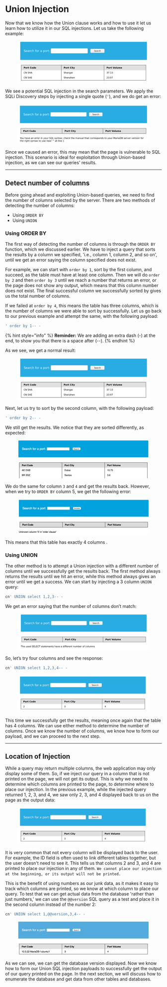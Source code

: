 # Union Injection

Now that we know how the Union clause works and how to use it let us learn how to utilize it in our SQL injections. Let us take the following example:

<figure><img src="../../../../.gitbook/assets/image (6) (1) (1) (1) (1) (1) (1) (1) (1) (1) (1) (1) (1) (1) (1) (1) (1) (1).png" alt=""><figcaption></figcaption></figure>

We see a potential SQL injection in the search parameters. We apply the SQLi Discovery steps by injecting a single quote (`'`), and we do get an error:

<figure><img src="../../../../.gitbook/assets/image (1) (1) (1) (1) (1) (1) (1) (1) (1) (1) (1) (1) (1) (1) (1) (1) (1) (1) (1) (1) (1) (1) (1) (1) (1) (1) (1) (1) (1) (1) (1) (1) (1) (1) (1) (1) (1) (1) (1) (1) (1) (1) (1) (1) (1) (1) (1) (1) (1) (1) (1) (1) (1) (1) (1) (1) (1) (1) (1) (1)   (5).png" alt=""><figcaption></figcaption></figure>

Since we caused an error, this may mean that the page is vulnerable to SQL injection. This scenario is ideal for exploitation through Union-based injection, as we can see our queries' results.

***

## Detect number of columns

Before going ahead and exploiting Union-based queries, we need to find the number of columns selected by the server. There are two methods of detecting the number of columns:

* Using `ORDER BY`
* Using `UNION`

### **Using ORDER BY**

The first way of detecting the number of columns is through the `ORDER BY` function, which we discussed earlier. We have to inject a query that sorts the results by a column we specified, 'i.e., column 1, column 2, and so on', until we get an error saying the column specified does not exist.

For example, we can start with `order by 1`, sort by the first column, and succeed, as the table must have at least one column. Then we will do `order by 2` and then `order by 3` until we reach a number that returns an error, or the page does not show any output, which means that this column number does not exist. The final successful column we successfully sorted by gives us the total number of columns.

If we failed at `order by 4`, this means the table has three columns, which is the number of columns we were able to sort by successfully. Let us go back to our previous example and attempt the same, with the following payload:

```sql
' order by 1-- -
```

{% hint style="info" %}
**Reminder:** We are adding an extra dash (-) at the end, to show you that there is a space after (--).
{% endhint %}

As we see, we get a normal result:

<figure><img src="../../../../.gitbook/assets/image (2) (1) (1) (1) (1) (1) (1) (1) (1) (1) (1) (1) (1) (1) (1) (1) (1) (1) (1) (1) (1) (1) (1) (1) (1) (1) (1) (1) (1) (1) (1) (1) (1) (1) (1) (1) (1) (1) (1) (1) (1) (1) (1) (1) (1) (1) (1) (1) (1) (1) (1) (1) (1) (1) (1) (1) (1) (1) (1) (1) (1).png" alt=""><figcaption></figcaption></figure>

Next, let us try to sort by the second column, with the following payload:

```sql
' order by 2-- -
```

We still get the results. We notice that they are sorted differently, as expected:

<figure><img src="../../../../.gitbook/assets/image (3) (1) (1) (1) (1) (1) (1) (1) (1) (1) (1) (1) (1) (1) (1) (1) (1) (1) (1) (1) (1) (1) (1) (1) (1) (1) (1) (1) (1) (1) (1) (1) (1) (1) (1) (1) (1) (1) (1) (1) (1) (1) (1).png" alt=""><figcaption></figcaption></figure>

We do the same for column `3` and `4` and get the results back. However, when we try to `ORDER BY` column 5, we get the following error:

<figure><img src="../../../../.gitbook/assets/image (4) (1) (1) (1) (1) (1) (1) (1) (1) (1) (1) (1) (1) (1) (1) (1) (1) (1) (1) (1) (1) (1) (1) (1) (1) (1) (1) (1) (1) (1) (1) (1).png" alt=""><figcaption></figcaption></figure>

This means that this table has exactly 4 columns .

### **Using UNION**

The other method is to attempt a Union injection with a different number of columns until we successfully get the results back. The first method always returns the results until we hit an error, while this method always gives an error until we get a success. We can start by injecting a 3 column `UNION` query:

```sql
cn' UNION select 1,2,3-- -
```

We get an error saying that the number of columns don’t match:

<figure><img src="../../../../.gitbook/assets/image (5) (1) (1) (1) (1) (1) (1) (1) (1) (1) (1) (1) (1) (1) (1) (1) (1) (1) (1) (1) (1) (1) (1) (1).png" alt=""><figcaption></figcaption></figure>

So, let’s try four columns and see the response:

```sql
cn' UNION select 1,2,3,4-- -
```

<figure><img src="../../../../.gitbook/assets/image (6) (1) (1) (1) (1) (1) (1) (1) (1) (1) (1) (1) (1) (1) (1) (1) (1) (1) (1).png" alt=""><figcaption></figcaption></figure>

This time we successfully get the results, meaning once again that the table has 4 columns. We can use either method to determine the number of columns. Once we know the number of columns, we know how to form our payload, and we can proceed to the next step.

***

## Location of Injection

While a query may return multiple columns, the web application may only display some of them. So, if we inject our query in a column that is not printed on the page, we will not get its output. This is why we need to determine which columns are printed to the page, to determine where to place our injection. In the previous example, while the injected query returned 1, 2, 3, and 4, we saw only 2, 3, and 4 displayed back to us on the page as the output data:

<figure><img src="../../../../.gitbook/assets/image (7) (1) (1) (1) (1) (1) (1) (1) (1) (1) (1) (1) (1) (1) (1).png" alt=""><figcaption></figcaption></figure>

It is very common that not every column will be displayed back to the user. For example, the ID field is often used to link different tables together, but the user doesn't need to see it. This tells us that columns 2 and 3, and 4 are printed to place our injection in any of them. `We cannot place our injection at the beginning, or its output will not be printed.`

This is the benefit of using numbers as our junk data, as it makes it easy to track which columns are printed, so we know at which column to place our query. To test that we can get actual data from the database 'rather than just numbers,' we can use the `@@version` SQL query as a test and place it in the second column instead of the number 2:

```sql
cn' UNION select 1,@@version,3,4-- -
```

<figure><img src="../../../../.gitbook/assets/image (8) (1) (1) (1) (1) (1) (1) (1) (1).png" alt=""><figcaption></figcaption></figure>

As we can see, we can get the database version displayed. Now we know how to form our Union SQL injection payloads to successfully get the output of our query printed on the page. In the next section, we will discuss how to enumerate the database and get data from other tables and databases.

